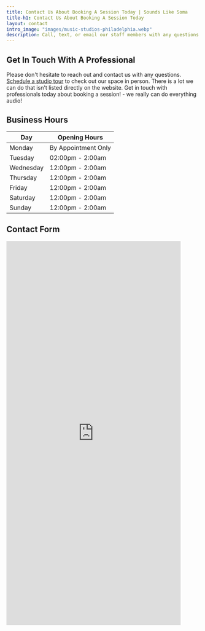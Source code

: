 ```yaml
---
title: Contact Us About Booking A Session Today | Sounds Like Soma
title-h1: Contact Us About Booking A Session Today 
layout: contact
intro_image: "images/music-studios-philadelphia.webp"
description: Call, text, or email our staff members with any questions about booking one of our amazing recording studios. We are happy to answer any questions
---
```


## Get In Touch With A Professional

Please don't hesitate to reach out and contact us with any questions. <a href="https://squareup.com/appointments/buyer/widget/zkvz7h6ta6pudt/8GNV6PJ8WK7YH" target="Schedule A Tour">Schedule a studio tour</a> to check out our space in person. There is a lot we can do that isn't listed directly on the website. Get in touch with professionals today about booking a session! - we really can do everything audio!

## Business Hours

| Day       | Opening Hours   |
| --------- | --------------- |
| Monday    | By Appointment Only |
| Tuesday   | 02:00pm - 2:00am |
| Wednesday | 12:00pm - 2:00am |
| Thursday  | 12:00pm - 2:00am |
| Friday    | 12:00pm - 2:00am |
| Saturday  | 12:00pm - 2:00am |
| Sunday    | 12:00pm - 2:00am |

## Contact Form

<iframe src="https://docs.google.com/forms/d/1IpZAO8THXVPCEG-kLj5VRF2mf_Jddb_zV5kVdmBYVLw/viewform?embedded=true" width="90%" height="1000" frameborder="0" marginheight="0" marginwidth="0">Loading...</iframe>